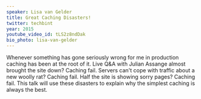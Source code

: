 ```yaml
---
speaker: Lisa van Gelder
title: Great Caching Disasters!
twitter: techbint
year: 2015
youtube_video_id: tLS2z8ndDak
bio_photo: lisa-van-gelder
---
```


Whenever something has gone seriously wrong for me in production caching has been at the root of it. Live Q&A with Julian Assange almost brought the site down? Caching fail. Servers can't cope with traffic about a new woolly rat? Caching fail. Half the site is showing sorry pages? Caching fail. This talk will use these disasters to explain why the simplest caching is always the best. 
